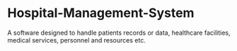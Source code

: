 # Hospital-Management-System
A software designed to handle patients records or data, healthcare facilities, medical services, personnel and resources etc.

